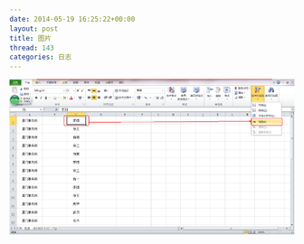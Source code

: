 ```yaml
---
date: 2014-05-19 16:25:22+00:00
layout: post
title: 图片
thread: 143
categories: 日志
---
```

![Step 1](/assets/Delete_1.jpg)